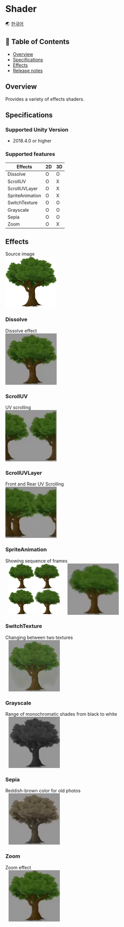 # Shader

🌏 [한국어](README.md)

## 🚩 Table of Contents

* [Overview](#Overview)
* [Specifications](#Specifications)
* [Effects](#Effects)
* [Release notes](./ReleaseNotes.en.md)


## Overview

Provides a variety of effects shaders.

## Specifications

### Supported Unity Version

* 2018.4.0 or higher

### Supported features
| Effects | 2D | 3D |
| --- | --- | --- |
| Dissolve | O | O |
| ScrollUV | O | X |
| ScrollUVLayer | O | X |
| SpriteAnimation | O | X |
| SwitchTexture | O | O |
| Grayscale | O | O |
| Sepia | O | O |
| Zoom | O | X |

## Effects

Source image</br>
<img src="images/tree.png" width="160" height="160">

### Dissolve
Dissolve effect</br>
<img src="images/dissolve.gif" width="160" height="160">

### ScrollUV
UV scrolling</br>
<img src="images/scrolluv.gif" width="160" height="160">

### ScrollUVLayer
Front and Rear UV Scrolling</br>
<img src="images/scrolluvlayer.gif" width="160" height="160">

### SpriteAnimation
Showing sequence of frames</br>
<img src="images/tree_sprite.png" width="160" height="160" hspace="10">
<img src="images/spriteanimation.gif" width="160" height="160" hspace="10">

### SwitchTexture
Changing between two textures</br>
<img src="images/switchtexture.gif" width="160" height="160" hspace="10">

### Grayscale
Range of monochromatic shades from black to white</br>
<img src="images/grayscale.gif" width="160" height="160" hspace="10">

### Sepia
Reddish-brown color for old photos</br>
<img src="images/sepia.gif" width="160" height="160" hspace="10">

### Zoom
Zoom effect</br>
<img src="images/zoom.gif" width="160" height="160" hspace="10">
